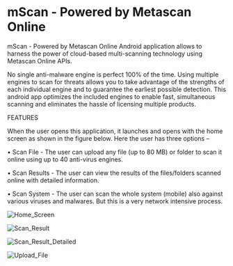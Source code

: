 mScan - Powered by Metascan Online
=====

mScan - Powered by Metascan Online Android application allows to harness the power of cloud-based multi-scanning technology using Metascan Online APIs. 

No single anti-malware engine is perfect 100% of the time. Using multiple engines to scan for threats allows you to take advantage of the strengths of each individual engine and to guarantee the earliest possible detection. This android app optimizes the included engines to enable fast, simultaneous scanning and eliminates the hassle of licensing multiple products.

FEATURES

When the user opens this application, it launches and opens with the home screen as shown in the figure below. Here the user has three options –

•	Scan File - 
The user can upload any file (up to 80 MB) or folder to scan it online using up to 40 anti-virus engines.

•	Scan Results - 
The user can view the results of the files/folders scanned online with detailed information.

•	Scan System - 
The user can scan the whole system (mobile) also against various viruses and malwares. But this is a very network intensive process.

![Home_Screen](https://raw2.github.com/singhalmanav/mScan/master/Snapshots/Home_Screen.png)


![Scan_Result](https://raw2.github.com/singhalmanav/mScan/master/Snapshots/Scan_Results_Info.png)


![Scan_Result_Detailed](https://raw2.github.com/singhalmanav/mScan/master/Snapshots/Scan_Result_Detailed.png)


![Upload_File](https://raw2.github.com/singhalmanav/mScan/master/Snapshots/Upload_File.png)
